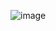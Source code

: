 ![image](https://user-images.githubusercontent.com/101096352/160874972-ec01b627-670d-49c4-a8ee-85a141c4c701.png)
